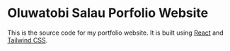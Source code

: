 # Oluwatobi Salau Porfolio Website

This is the source code for my portfolio website. It is built using [React](https://reactjs.org/) and [Tailwind CSS](https://tailwindcss.com/).
